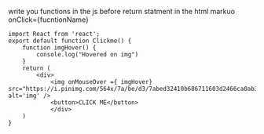 <!-- Even Lisener in React -->
write you functions in the js before return statment
in the html markuo onClick={fucntionName}

```
import React from 'react';
export default function Clickme() {
    function imgHover() {
        console.log("Hovered on img")
    }
    return (
        <div>
            <img onMouseOver ={ imgHover} src="https://i.pinimg.com/564x/7a/be/d3/7abed32410b686711603d2466ca0ab34.jpg" alt='img' />
            <button>CLICK ME</button>
            </div>
    )
}
```